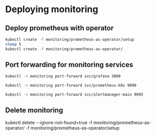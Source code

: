 # Deploying monitoring

## Deploy prometheus with operator

```bash
kubectl create -f monitoring/prometheus-as-operator/setup
sleep 5
kubectl create -f monitoring/prometheus-as-operator/
```

## Port forwarding for monitoring services

```bash
kubectl -n monitoring port-forward svc/grafana 3000
```

```bash
kubectl -n monitoring port-forward svc/prometheus-k8s 9090
```

```bash
kubectl -n monitoring port-forward svc/alertmanager-main 9093
```

## Delete monitoring

kubectl delete --ignore-not-found=true -f monitoring/prometheus-as-operator/ -f monitoring/prometheus-as-operator/setup